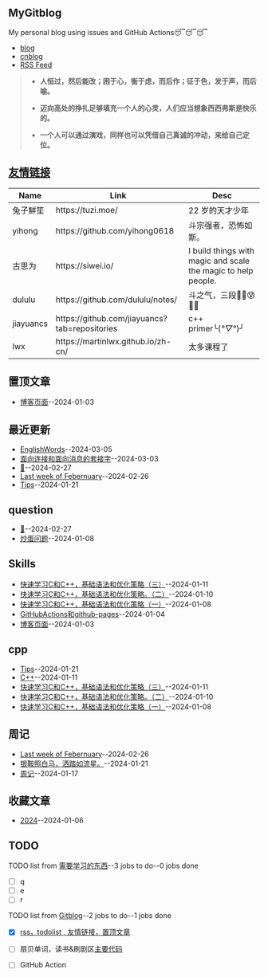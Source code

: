 ## MyGitblog
My personal blog using issues and GitHub Actions😴😴😴
- [blog](https://dululu-github-io.vercel.app/zh-cn)
- [cnblog](https://www.cnblogs.com/asn321/)
- [RSS Feed](https://raw.githubusercontent.com/dululu/notes/master/feed.xml)

> - **人恒过，然后能改；困于心，衡于虑，而后作；征于色，发于声，而后喻。**
> 
> - **迈向高处的挣扎足够填充一个人的心灵，人们应当想象西西弗斯是快乐的。**
>
> - **一个人可以通过演戏，同样也可以凭借自己真诚的冲动，来给自己定位。**

## [友情链接](https://github.com/dululu/notes/issues/7)
<table>
<thead>
<tr>
<th>Name</th>
<th>Link</th>
<th>Desc</th>
</tr>
</thead>
<tbody>
<tr>
<td>兔子鮮笙</td>
<td>https://tuzi.moe/</td>
<td>22 岁的天才少年</td>
</tr>
<tr>
<td>yihong</td>
<td>https://github.com/yihong0618</td>
<td>斗宗强者，恐怖如斯。</td>
</tr>
<tr>
<td>古思为</td>
<td>https://siwei.io/</td>
<td>I build things with magic and scale the magic to help people.</td>
</tr>
<tr>
<td>dululu</td>
<td>https://github.com/dululu/notes/</td>
<td>斗之气，三段😶‍🌫️😰🤣🥵</td>
</tr>
<tr>
<td>jiayuancs</td>
<td>https://github.com/jiayuancs?tab=repositories</td>
<td>c++ primer╰(<em>°▽°</em>)╯</td>
</tr>
<tr>
<td>lwx</td>
<td>https://martinlwx.github.io/zh-cn/</td>
<td>太多课程了</td>
</tr>
</tbody>
</table>

## 置顶文章
- [博客页面](https://github.com/dululu/notes/issues/1)--2024-01-03
## 最近更新
- [EnglishWords](https://github.com/dululu/notes/issues/28)--2024-03-05
- [面向连接和面向消息的套接字](https://github.com/dululu/notes/issues/27)--2024-03-03
- [🤔](https://github.com/dululu/notes/issues/26)--2024-02-27
- [Last week of  Febernuary](https://github.com/dululu/notes/issues/24)--2024-02-26
- [Tips](https://github.com/dululu/notes/issues/23)--2024-01-21
## question
- [🤔](https://github.com/dululu/notes/issues/26)--2024-02-27
- [炒蛋问题](https://github.com/dululu/notes/issues/16)--2024-01-08
## Skills
- [快速学习C和C++，基础语法和优化策略（三）](https://github.com/dululu/notes/issues/18)--2024-01-11
- [快速学习C和C++，基础语法和优化策略。（二）](https://github.com/dululu/notes/issues/17)--2024-01-10
- [快速学习C和C++，基础语法和优化策略（一）](https://github.com/dululu/notes/issues/15)--2024-01-08
- [GitHubActions和github-pages](https://github.com/dululu/notes/issues/2)--2024-01-04
- [博客页面](https://github.com/dululu/notes/issues/1)--2024-01-03
## cpp
- [Tips](https://github.com/dululu/notes/issues/23)--2024-01-21
- [C++](https://github.com/dululu/notes/issues/19)--2024-01-11
- [快速学习C和C++，基础语法和优化策略（三）](https://github.com/dululu/notes/issues/18)--2024-01-11
- [快速学习C和C++，基础语法和优化策略。（二）](https://github.com/dululu/notes/issues/17)--2024-01-10
- [快速学习C和C++，基础语法和优化策略（一）](https://github.com/dululu/notes/issues/15)--2024-01-08
## 周记
- [Last week of  Febernuary](https://github.com/dululu/notes/issues/24)--2024-02-26
- [银鞍照白马，洒踏如流星。](https://github.com/dululu/notes/issues/22)--2024-01-21
- [周记](https://github.com/dululu/notes/issues/21)--2024-01-17
## 收藏文章
- [2024](https://github.com/dululu/notes/issues/11)--2024-01-06
## TODO
TODO list from [需要学习的东西](https://github.com/dululu/notes/issues/9)--3 jobs to do--0 jobs done
- [ ] q
- [ ] e
- [ ] r

TODO list from [Gitblog](https://github.com/dululu/notes/issues/3)--2 jobs to do--1 jobs done
- [x]  [rss，todolist , 友情链接，置顶文章](#1) 
- [ ] 扇贝单词，读书&刷剧区[主要代码](https://github.com/yihong0618/2022/tree/main/daily)
- [ ]  GitHub Action

